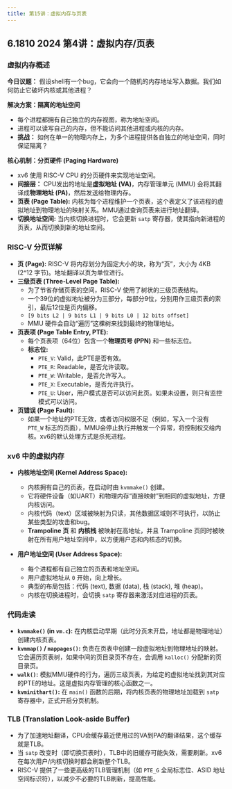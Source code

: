 ```yaml
---
title: 第15讲：虚拟内存与页表
---
```


## 6.1810 2024 第4讲：虚拟内存/页表

### 虚拟内存概述

**今日议题：** 假设shell有一个bug，它会向一个随机的内存地址写入数据。我们如何防止它破坏内核或其他进程？

**解决方案：隔离的地址空间**

- 每个进程都拥有自己独立的内存视图，称为地址空间。
- 进程可以读写自己的内存，但不能访问其他进程或内核的内存。
- **挑战：** 如何在单一的物理内存上，为多个进程提供各自独立的地址空间，同时保证隔离？

**核心机制：分页硬件 (Paging Hardware)**

- xv6 使用 RISC-V CPU 的分页硬件来实现地址空间。
- **间接层：** CPU发出的地址是**虚拟地址 (VA)**，内存管理单元 (MMU) 会将其翻译成**物理地址 (PA)**，然后发送给物理内存。
- **页表 (Page Table):** 内核为每个进程维护一个页表，这个表定义了该进程的虚拟地址到物理地址的映射关系。MMU通过查询页表来进行地址翻译。
- **切换地址空间:** 当内核切换进程时，它会更新 `satp` 寄存器，使其指向新进程的页表，从而切换到新的地址空间。

### RISC-V 分页详解

- **页 (Page):** RISC-V 将内存划分为固定大小的块，称为“页”，大小为 4KB (2^12 字节)。地址翻译以页为单位进行。
- **三级页表 (Three-Level Page Table):**
  - 为了节省存储页表的空间，RISC-V 使用了树状的三级页表结构。
  - 一个39位的虚拟地址被分为三部分，每部分9位，分别用作三级页表的索引，最后12位是页内偏移。
  - `[9 bits L2 | 9 bits L1 | 9 bits L0 | 12 bits offset]`
  - MMU 硬件会自动“遍历”这棵树来找到最终的物理地址。
- **页表项 (Page Table Entry, PTE):**
  - 每个页表项（64位）包含一个**物理页号 (PPN)** 和一些标志位。
  - **标志位:**
    - `PTE_V`: Valid，此PTE是否有效。
    - `PTE_R`: Readable，是否允许读取。
    - `PTE_W`: Writable，是否允许写入。
    - `PTE_X`: Executable，是否允许执行。
    - `PTE_U`: User，用户模式是否可以访问此页。如果未设置，则只有监控模式可以访问。
- **页错误 (Page Fault):**
  - 如果一个地址的PTE无效，或者访问权限不足（例如，写入一个没有 `PTE_W` 标志的页面），MMU会停止执行并触发一个异常，将控制权交给内核。xv6的默认处理方式是杀死进程。

### xv6 中的虚拟内存

- **内核地址空间 (Kernel Address Space):**
  - 内核拥有自己的页表，在启动时由 `kvmmake()` 创建。
  - 它将硬件设备（如UART）和物理内存“直接映射”到相同的虚拟地址，方便内核访问。
  - 内核代码（text）区域被映射为只读，其他数据区域则不可执行，以防止某些类型的攻击和bug。
  - **Trampoline 页** 和 **内核栈** 被映射在高地址，并且 Trampoline 页同时被映射在所有用户地址空间中，以方便用户态和内核态的切换。

- **用户地址空间 (User Address Space):**
  - 每个进程都有自己独立的页表和地址空间。
  - 用户虚拟地址从 `0` 开始，向上增长。
  - 典型的布局包括：代码 (text), 数据 (data), 栈 (stack), 堆 (heap)。
  - 内核在切换进程时，会切换 `satp` 寄存器来激活对应进程的页表。

### 代码走读

- **`kvmmake()` (in `vm.c`):** 在内核启动早期（此时分页未开启，地址都是物理地址）创建内核页表。
- **`kvmmap()` / `mappages()`:** 负责在页表中创建一段虚拟地址到物理地址的映射。它会遍历页表树，如果中间的页目录页不存在，会调用 `kalloc()` 分配新的页目录页。
- **`walk()`:** 模拟MMU硬件的行为，遍历三级页表，为给定的虚拟地址找到其对应的PTE的地址。这是虚拟内存管理的核心函数之一。
- **`kvminithart()`:** 在 `main()` 函数的后期，将内核页表的物理地址加载到 `satp` 寄存器中，正式开启分页机制。

### TLB (Translation Look-aside Buffer)

- 为了加速地址翻译，CPU会缓存最近使用过的VA到PA的翻译结果，这个缓存就是TLB。
- 当 `satp` 改变时（即切换页表时），TLB中的旧缓存可能失效，需要刷新。xv6在每次用户/内核切换时都会刷新整个TLB。
- RISC-V 提供了一些更高级的TLB管理机制（如 `PTE_G` 全局标志位、ASID 地址空间标识符），以减少不必要的TLB刷新，提高性能。